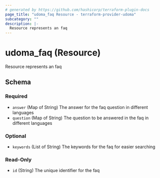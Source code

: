 ```yaml
---
# generated by https://github.com/hashicorp/terraform-plugin-docs
page_title: "udoma_faq Resource - terraform-provider-udoma"
subcategory: ""
description: |-
  Resource represents an faq
---
```


# udoma_faq (Resource)

Resource represents an faq



<!-- schema generated by tfplugindocs -->
## Schema

### Required

- `answer` (Map of String) The answer for the faq question in different languages
- `question` (Map of String) The question to be answered in the faq in different languages

### Optional

- `keywords` (List of String) The keywords for the faq for easier searching

### Read-Only

- `id` (String) The unique identifier for the faq


